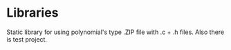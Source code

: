 # Libraries
Static library for using polynomial's type
.ZIP file with .c + .h files. Also there is test project.
